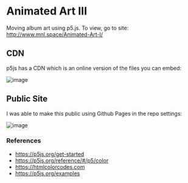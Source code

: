 # Animated Art III
Moving album art using p5.js. To view, go to site: http://www.mnl.space/Animated-Art-I/


## CDN
p5js has a CDN which is an online version of the files you can embed:

![image](https://user-images.githubusercontent.com/10030407/195968354-ad9c7c44-d317-4951-9581-e0097710d88c.png)

## Public Site
I was able to make this public using Github Pages in the repo settings:

![image](https://user-images.githubusercontent.com/10030407/195968672-db687210-6a66-4303-a234-c802db32f46d.png)


### References
- https://p5js.org/get-started
- https://p5js.org/reference/#/p5/color
- https://htmlcolorcodes.com
- https://p5js.org/examples
